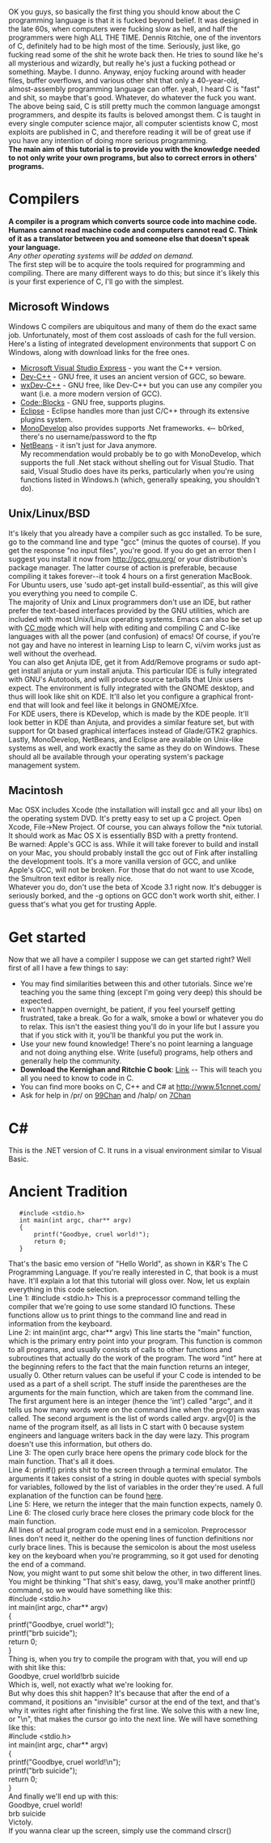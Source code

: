 OK you guys, so basically the first thing you should know about the C programming language is that it is fucked beyond belief. It was designed in the late 60s, when computers were fucking slow as hell, and half the programmers were high ALL THE TIME. Dennis Ritchie, one of the inventors of C, definitely had to be high most of the time. Seriously, just like, go fucking read some of the shit he wrote back then. He tries to sound like he's all mysterious and wizardly, but really he's just a fucking pothead or something. Maybe. I dunno. Anyway, enjoy fucking around with header files, buffer overflows, and various other shit that only a 40-year-old, almost-assembly programming language can offer. yeah, I heard C is "fast" and shit, so maybe that's good. Whatever, do whatever the fuck you want.  
The above being said, C is still pretty much the common language amongst programmers, and despite its faults is beloved amongst them. C is taught in every single computer science major, all computer scientists know C, most exploits are published in C, and therefore reading it will be of great use if you have any intention of doing more serious programming.  
**The main aim of this tutorial is to provide you with the knowledge needed to not only write your own programs, but also to correct errors in others' programs.**  
  
# Compilers #  
  
**A compiler is a program which converts source code into machine code. Humans cannot read machine code and computers cannot read C. Think of it as a translator between you and someone else that doesn't speak your language.**  
_Any other operating systems will be added on demand._  
The first step will be to acquire the tools required for programming and compiling. There are many different ways to do this; but since it's likely this is your first experience of C, I'll go with the simplest.  
  
## Microsoft Windows ##  
  
Windows C compilers are ubiquitous and many of them do the exact same job. Unfortunately, most of them cost assloads of cash for the full version. Here's a listing of integrated development environments that support C on Windows, along with download links for the free ones.  
  
* [Microsoft Visual Studio Express](http://anonym.to/http://www.microsoft.com/express/download/#webInstall) - you want the C++ version.  
* [Dev-C++](http://anonym.to/http://prdownloads.sourceforge.net/dev-cpp/devcpp-4.9.9.2_setup.exe) - GNU free, it uses an ancient version of GCC, so beware.  
* [wxDev-C++](http://anonym.to/http://wxdsgn.sourceforge.net/) - GNU free, like Dev-C++ but you can use any compiler you want (i.e. a more modern version of GCC).  
* [Code::Blocks](http://anonym.to/http://www.codeblocks.org/) - GNU free, supports plugins.  
* [Eclipse](http://anonym.to/http://www.eclipse.org/downloads/download.php?file=/technology/epp/downloads/release/europa/winter/eclipse-cpp-europa-winter-win32.zip) - Eclipse handles more than just C/C++ through its extensive plugins system.  
* [MonoDevelop](http://anonym.to/ftp://www.go-mono.com/archive/1.9/windows-installer/4/mono-1.9-gtksharp-2.10.4-win32-4.exe) also provides supports .Net frameworks. <-- b0rked, there's no username/password to the ftp  
* [NetBeans](http://anonym.to/http://www.netbeans.org/features/cpp/index.html) - it isn't just for Java anymore.  
My recommendation would probably be to go with MonoDevelop, which supports the full .Net stack without shelling out for Visual Studio. That said, Visual Studio does have its perks, particularly when you're using functions listed in Windows.h (which, generally speaking, you shouldn't do).  
  
## Unix/Linux/BSD ##  
  
It's likely that you already have a compiler such as gcc installed. To be sure, go to the command line and type "gcc" (minus the quotes of course). If you get the response "no input files", you're good. If you do get an error then I suggest you install it now from <http://gcc.gnu.org/> or your distribution's package manager. The latter course of action is preferable, because compiling it takes forever--it took 4 hours on a first generation MacBook. For Ubuntu users, use 'sudo apt-get install build-essential', as this will give you everything you need to compile C.  
The majority of Unix and Linux programmers don't use an IDE, but rather prefer the text-based interfaces provided by the GNU utilities, which are included with most Unix/Linux operating systems. Emacs can also be set up with [CC mode](http://anonym.to/http://cc-mode.sourceforge.net/) which will help with editing and compiling C and C-like languages with all the power (and confusion) of emacs! Of course, if you're not gay and have no interest in learning Lisp to learn C, vi/vim works just as well without the overhead.  
You can also get Anjuta IDE, get it from Add/Remove programs or sudo apt-get install anjuta or yum install anjuta. This particular IDE is fully integrated with GNU's Autotools, and will produce source tarballs that Unix users expect. The environment is fully integrated with the GNOME desktop, and thus will look like shit on KDE. It'll also let you configure a graphical front-end that will look and feel like it belongs in GNOME/Xfce.  
For KDE users, there is KDevelop, which is made by the KDE people. It'll look better in KDE than Anjuta, and provides a similar feature set, but with support for Qt based graphical interfaces instead of Glade/GTK2 graphics.  
Lastly, MonoDevelop, NetBeans, and Eclipse are available on Unix-like systems as well, and work exactly the same as they do on Windows. These should all be available through your operating system's package management system.  
  
## Macintosh ##  
  
Mac OSX includes Xcode (the installation will install gcc and all your libs) on the operating system DVD. It's pretty easy to set up a C project. Open Xcode, File->New Project. Of course, you can always follow the *nix tutorial. It should work as Mac OS X is essentially BSD with a pretty frontend.  
Be warned: Apple's GCC is ass. While it will take forever to build and install on your Mac, you should probably install the gcc out of Fink after installing the development tools. It's a more vanilla version of GCC, and unlike Apple's GCC, will not be broken. For those that do not want to use Xcode, the Smultron text editor is really nice.  
Whatever you do, don't use the beta of Xcode 3.1 right now. It's debugger is seriously borked, and the -g options on GCC don't work worth shit, either. I guess that's what you get for trusting Apple.   
  
# Get started #  
  
Now that we all have a compiler I suppose we can get started right? Well first of all I have a few things to say:  
  
* You may find similarities between this and other tutorials. Since we're teaching you the same thing (except I'm going very deep) this should be expected.  
* It won't happen overnight, be patient, if you feel yourself getting frustrated, take a break. Go for a walk, smoke a bowl or whatever you do to relax. This isn't the easiest thing you'll do in your life but I assure you that if you stick with it, you'll be thankful you put the work in.  
* Use your new found knowledge! There's no point learning a language and not doing anything else. Write (useful) programs, help others and generally help the community.  
* **Download the Kernighan and Ritchie C book**: [Link](http://www.51cnnet.com/ebook/660-the-c-programming-language) -- This will teach you all you need to know to code in C.  
* You can find more books on C, C++ and C# at <http://www.51cnnet.com/>  
* Ask for help in /pr/ on [99Chan](http://99chan.org/pr) and /halp/ on [7Chan](http://7chan.org/halp)  
  
# C# #  
  
This is the .NET version of C. It runs in a visual environment similar to Visual Basic.  
  
# Ancient Tradition #  
  
       #include <stdio.h>  
       int main(int argc, char** argv)  
       {  
           printf("Goodbye, cruel world!");  
           return 0;  
       }  
That's the basic emo version of "Hello World", as shown in K&R's The C Programming Language. If you're really interested in C, that book is a must have. It'll explain a lot that this tutorial will gloss over. Now, let us explain everything in this code selection.  
Line 1: #include <stdio.h> This is a preprocessor command telling the compiler that we're going to use some standard IO functions. These functions allow us to print things to the command line and read in information from the keyboard.  
Line 2: int main(int argc, char** argv) This line starts the "main" function, which is the primary entry point into your program. This function is common to all programs, and usually consists of calls to other functions and subroutines that actually do the work of the program. The word "int" here at the beginning refers to the fact that the main function returns an integer, usually 0. Other return values can be useful if your C code is intended to be used as a part of a shell script. The stuff inside the parentheses are the arguments for the main function, which are taken from the command line. The first argument here is an integer (hence the 'int') called "argc", and it tells us how many words were on the command line when the program was called. The second argument is the list of words called argv. argv[0] is the name of the program itself, as all lists in C start with 0 because system engineers and language writers back in the day were lazy. This program doesn't use this information, but others do.  
Line 3: The open curly brace here opens the primary code block for the main function. That's all it does.  
Line 4: printf() prints shit to the screen through a terminal emulator. The arguments it takes consist of a string in double quotes with special symbols for variables, followed by the list of variables in the order they're used. A full explanation of the function can be found [here](http://anonym.to/http://www.cplusplus.com/reference/clibrary/cstdio/printf.html).  
Line 5: Here, we return the integer that the main function expects, namely 0.  
Line 6: The closed curly brace here closes the primary code block for the main function.  
All lines of actual program code must end in a semicolon. Preprocessor lines don't need it, neither do the opening lines of function definitions nor curly brace lines. This is because the semicolon is about the most useless key on the keyboard when you're programming, so it got used for denoting the end of a command.  
Now, you might want to put some shit below the other, in two different lines. You might be thinking "That shit's easy, dawg, you'll make another printf() command, so we would have something like this:  
       #include <stdio.h>  
       int main(int argc, char** argv)  
       {  
           printf("Goodbye, cruel world!");  
           printf("brb suicide");  
           return 0;  
       }  
Thing is, when you try to compile the program with that, you will end up with shit like this:  
Goodbye, cruel world!brb suicide  
Which is, well, not exactly what we're looking for.   
But why does this shit happen? It's because that after the end of a command, it positions an "invisible" cursor at the end of the text, and that's why it writes right after finishing the first line. We solve this with a new line, or "\n", that makes the cursor go into the next line. We will have something like this:  
       #include <stdio.h>  
       int main(int argc, char** argv)  
       {  
           printf("Goodbye, cruel world!\n");  
           printf("brb suicide");  
           return 0;  
       }  
And finally we'll end up with this:  
Goodbye, cruel world!<br>brb suicide  
Victoly.  
If you wanna clear up the screen, simply use the command clrscr()  
  
  
